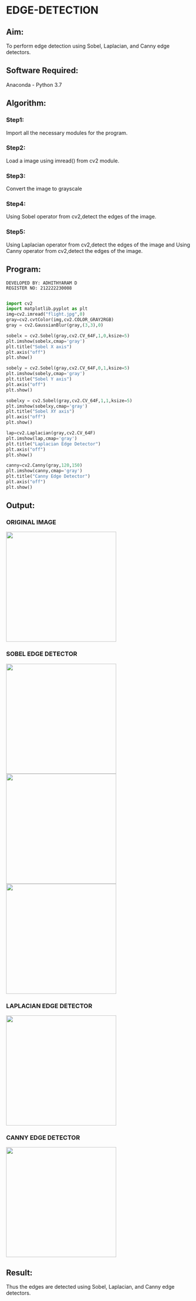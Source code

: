 # EDGE-DETECTION
## Aim:
To perform edge detection using Sobel, Laplacian, and Canny edge detectors.

## Software Required:
Anaconda - Python 3.7

## Algorithm:
### Step1:
Import all the necessary modules for the program.

### Step2:
Load a image using imread() from cv2 module.

### Step3:
Convert the image to grayscale

### Step4:
Using Sobel operator from cv2,detect the edges of the image.

### Step5:
Using Laplacian operator from cv2,detect the edges of the image and Using Canny operator from cv2,detect the edges of the image.

## Program:
```
DEVELOPED BY: ADHITHYARAM D
REGISTER NO: 212222230008
```
```python

import cv2
import matplotlib.pyplot as plt
img=cv2.imread("flight.jpg",0)
gray=cv2.cvtColor(img,cv2.COLOR_GRAY2RGB)
gray = cv2.GaussianBlur(gray,(3,3),0)

sobelx = cv2.Sobel(gray,cv2.CV_64F,1,0,ksize=5)
plt.imshow(sobelx,cmap='gray')
plt.title("Sobel X axis")
plt.axis("off")
plt.show()

sobely = cv2.Sobel(gray,cv2.CV_64F,0,1,ksize=5)
plt.imshow(sobely,cmap='gray')
plt.title("Sobel Y axis")
plt.axis("off")
plt.show()

sobelxy = cv2.Sobel(gray,cv2.CV_64F,1,1,ksize=5)
plt.imshow(sobelxy,cmap='gray')
plt.title("Sobel XY axis")
plt.axis("off")
plt.show()

lap=cv2.Laplacian(gray,cv2.CV_64F)
plt.imshow(lap,cmap='gray')
plt.title("Laplacian Edge Detector")
plt.axis("off")
plt.show()

canny=cv2.Canny(gray,120,150)
plt.imshow(canny,cmap='gray')
plt.title("Canny Edge Detector")
plt.axis("off")
plt.show()
```
## Output:
### ORIGINAL IMAGE
<img src = "https://github.com/Adhithyaram29D/EDGE-DETECTION/assets/119393540/0d28f437-9584-49d6-8504-2f258f135969" width="300">

### SOBEL EDGE DETECTOR
<img src = "https://github.com/Adhithyaram29D/EDGE-DETECTION/assets/119393540/9a03103d-f185-4010-9ea5-567b5ef8fd74" width="300">

<img src = "https://github.com/Adhithyaram29D/EDGE-DETECTION/assets/119393540/8a552ce7-ccf8-429d-b3e4-20418d1c1861" width="300">

<img src = "https://github.com/Adhithyaram29D/EDGE-DETECTION/assets/119393540/abe166ea-76df-4e4a-a064-606e5cbdf57d" width="300">

### LAPLACIAN EDGE DETECTOR
<img src = "https://github.com/Adhithyaram29D/EDGE-DETECTION/assets/119393540/9432d0fb-fe17-4758-bd36-d38cf3bb6f7c" width="300">

### CANNY EDGE DETECTOR
<img src = "https://github.com/Adhithyaram29D/EDGE-DETECTION/assets/119393540/efc30c1b-7922-4122-84ff-02fea1c67152" width="300">

## Result:
Thus the edges are detected using Sobel, Laplacian, and Canny edge detectors.
